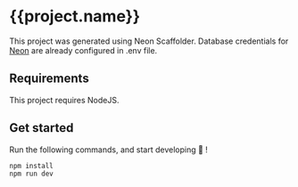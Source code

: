 
# {{project.name}}

This project was generated using Neon Scaffolder.
Database credentials for [Neon](https://neon.tech/home) are already configured in .env file.



## Requirements
This project requires NodeJS.

## Get started
Run the following commands, and start developing 🚀 !

```bash
npm install
npm run dev
```